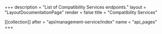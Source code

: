 +++
description = "List of Compatibility Services endpoints."
layout = "LayoutDocumentationPage"
render = false
title = "Compatibility Services"

[[collection]]
after = "api/management-service/index"
name = "api_pages"
+++
